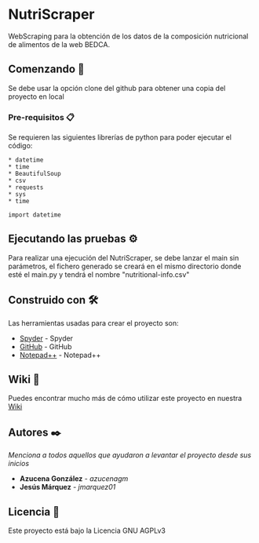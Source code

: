 # NutriScraper
    

WebScraping para la obtención de los datos de la composición nutricional de alimentos
de la web BEDCA.

## Comenzando 🚀

Se debe usar la opción clone del github para obtener una copia del proyecto en local



### Pre-requisitos 📋

Se requieren las siguientes librerías de python para poder ejecutar el código:

    * datetime
    * time
    * BeautifulSoup
    * csv
    * requests
    * sys
    * time

```
import datetime
```


## Ejecutando las pruebas ⚙️


Para realizar una ejecución del NutriScraper, se debe lanzar el main sin parámetros,
el fichero generado se creará en el mismo directorio donde esté el main.py 
y tendrá el nombre "nutritional-info.csv"


## Construido con 🛠️

Las herramientas usadas para crear el proyecto son:

* [Spyder](https://www.spyder-ide.org/) - Spyder
* [GitHub](https://github.com/) - GitHub
* [Notepad++](https://notepad-plus-plus.org/) - Notepad++


## Wiki 📖

Puedes encontrar mucho más de cómo utilizar este proyecto en nuestra [Wiki](https://github.com/tu/proyecto/wiki)


## Autores ✒️

_Menciona a todos aquellos que ayudaron a levantar el proyecto desde sus inicios_

* **Azucena González** - *azucenagm* 
* **Jesús Márquez** - *jmarquez01*


## Licencia 📄

Este proyecto está bajo la Licencia GNU AGPLv3



